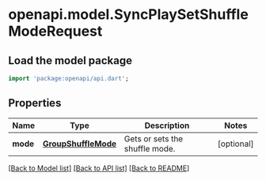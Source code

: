 # openapi.model.SyncPlaySetShuffleModeRequest

## Load the model package
```dart
import 'package:openapi/api.dart';
```

## Properties
Name | Type | Description | Notes
------------ | ------------- | ------------- | -------------
**mode** | [**GroupShuffleMode**](GroupShuffleMode.md) | Gets or sets the shuffle mode. | [optional] 

[[Back to Model list]](../README.md#documentation-for-models) [[Back to API list]](../README.md#documentation-for-api-endpoints) [[Back to README]](../README.md)


